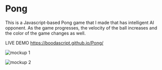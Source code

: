 # Pong
This is a Javascript-based Pong game that I made that has intelligent AI opponent. As the game progresses, the velocity of the ball increases and the color of the game changes as well.

LIVE DEMO https://boodascript.github.io/Pong/

![mockup 1](https://user-images.githubusercontent.com/80648658/181642587-0e92cc0f-475d-4b5d-b831-7f86e0d2c0c3.PNG)

![mockup 2](https://user-images.githubusercontent.com/80648658/181642606-68f8c069-0f49-426c-b276-f4881ec7c2d1.PNG)


